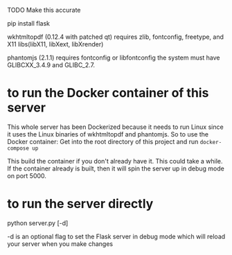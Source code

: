 TODO Make this accurate

pip install flask

wkhtmltopdf (0.12.4 with patched qt) requires zlib, fontconfig, freetype, and X11 libs(libX11, libXext, libXrender)

phantomjs (2.1.1) requires fontconfig or libfontconfig the system must have GLIBCXX_3.4.9 and GLIBC_2.7.


# to run the Docker container of this server
This whole server has been Dockerized because it needs to run Linux since it uses the Linux binaries of wkhtmltopdf and phantomjs. So to use the Docker container:
Get into the root directory of this project and run
`docker-compose up`

This build the container if you don't already have it. This could take a while. If the container already is built, then it will spin the server up in debug mode on port 5000.


# to run the server directly
python server.py [-d]

-d is an optional flag to set the Flask server in debug mode which will reload your server when you make changes
